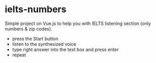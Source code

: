 # ielts-numbers

Simple project on Vue.js to help you with IELTS listening section (only numbers & zip codes).

* press the Start button
* listen to the synthesized voice
* type right answer into the text box and press enter
* repeat

